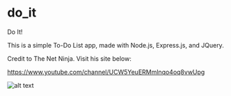 # do_it
Do It!

This is a simple To-Do List app, made with Node.js, Express.js,
and JQuery.

Credit to The Net Ninja. Visit his site below:

https://www.youtube.com/channel/UCW5YeuERMmlnqo4oq8vwUpg

![alt text](https://snag.gy/Vv45HE.jpg)
